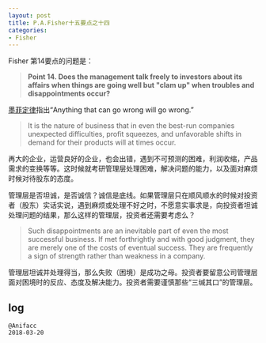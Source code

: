 ```yaml
---
layout: post
title: P.A.Fisher十五要点之十四
categories:
- Fisher
---
```

Fisher 第14要点的问题是：

> **Point 14. Does the management talk freely to investors about its affairs when things are going well but "clam up" when troubles and disappointments occur?**

[墨菲定律](https://zh.wikipedia.org/wiki/%E6%91%A9%E8%8F%B2%E5%AE%9A%E7%90%86)指出“Anything that can go wrong will go wrong.” 

> It is the nature of business that in even the best-run companies unexpected difficulties, profit squeezes, and unfavorable shifts in demand for their products will at times occur.

再大的企业，运营良好的企业，也会出错，遇到不可预测的困难，利润收缩，产品需求的变换等等。这时候就考研管理层处理困难，解决问题的能力，以及面对麻烦时候对待股东的态度。

管理层是否坦诚，是否诚信？诚信是底线。如果管理层只在顺风顺水的时候对投资者（股东）实话实说，遇到麻烦或处理不好之时，不愿意实事求是，向投资者坦诚处理问题的结果，那么这样的管理层，投资者还需要考虑么？

> Such disappointments are an inevitable part of even the most successful business. If met forthrightly and with good judgment, they are merely one of the costs of eventual success. They are frequently a sign of strength rather than weakness in a company.

管理层坦诚并处理得当，那么失败（困境）是成功之母。投资者要留意公司管理层面对困境时的反应、态度及解决能力。投资者需要谨慎那些“三缄其口”的管理层。

## log

```
@Anifacc
2018-03-20
```

